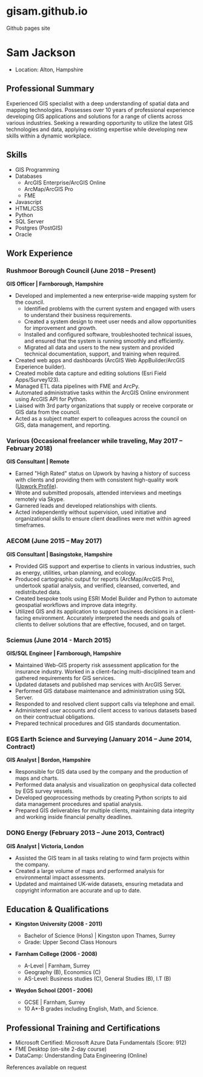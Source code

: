 # gisam.github.io
Github pages site

# Sam Jackson
- Location: Alton, Hampshire

## Professional Summary
Experienced GIS specialist with a deep understanding of spatial data and mapping technologies. Possesses over 10 years of professional experience developing GIS applications and solutions for a range of clients across various industries. Seeking a rewarding opportunity to utilize the latest GIS technologies and data, applying existing expertise while developing new skills within a dynamic workplace.

## Skills
- GIS Programming
- Databases
  - ArcGIS Enterprise/ArcGIS Online
  - ArcMap/ArcGIS Pro
  - FME
- Javascript
- HTML/CSS
- Python
- SQL Server
- Postgres (PostGIS)
- Oracle

## Work Experience

### Rushmoor Borough Council (June 2018 – Present)
**GIS Officer | Farnborough, Hampshire**
- Developed and implemented a new enterprise-wide mapping system for the council.
  - Identified problems with the current system and engaged with users to understand their business requirements.
  - Created a system design to meet user needs and allow opportunities for improvement and growth.
  - Installed and configured software, troubleshooted technical issues, and ensured that the system is running smoothly and efficiently.
  - Migrated all data and users to the new system and provided technical documentation, support, and training when required.
- Created web apps and dashboards (ArcGIS Web AppBuilder/ArcGIS Experience builder).
- Created mobile data capture and editing solutions (Esri Field Apps/Survey123).
- Managed ETL data pipelines with FME and ArcPy.
- Automated administrative tasks within the ArcGIS Online environment using ArcGIS API for Python.
- Liaised with 3rd party organizations that supply or receive corporate or GIS data from the council.
- Acted as a subject matter expert to colleagues across the council on GIS, data management, and reporting.

### Various (Occasional freelancer while traveling, May 2017 – February 2018)
**GIS Consultant | Remote**
- Earned "High Rated" status on Upwork by having a history of success with clients and providing them with consistent high-quality work ([Upwork Profile](https://www.upwork.com/freelancers/~01501ca2544fc482e2)).
- Wrote and submitted proposals, attended interviews and meetings remotely via Skype.
- Garnered leads and developed relationships with clients.
- Acted independently without supervision, used initiative and organizational skills to ensure client deadlines were met within agreed timeframes.

### AECOM (June 2015 – May 2017)
**GIS Consultant | Basingstoke, Hampshire**
- Provided GIS support and expertise to clients in various industries, such as energy, utilities, urban planning, and ecology.
- Produced cartographic output for reports (ArcMap/ArcGIS Pro), undertook spatial analysis, and verified, cleansed, converted, and redistributed data.
- Created bespoke tools using ESRI Model Builder and Python to automate geospatial workflows and improve data integrity.
- Utilized GIS and its application to support business decisions in a client-facing environment. Accurately interpreted the needs and goals of clients to deliver solutions that are effective, focused, and on target.

### Sciemus (June 2014 - March 2015)
**GIS/SQL Engineer | Farnborough, Hampshire**
- Maintained Web-GIS property risk assessment application for the insurance industry. Worked in a client-facing multi-disciplined team and gathered requirements for GIS services.
- Updated datasets and published map services with ArcGIS Server.
- Performed GIS database maintenance and administration using SQL Server.
- Responded to and resolved client support calls via telephone and email.
- Administered user accounts and client access to various datasets based on their contractual obligations.
- Prepared technical procedures and GIS standards documentation.

### EGS Earth Science and Surveying (January 2014 – June 2014, Contract)
**GIS Analyst | Bordon, Hampshire**
- Responsible for GIS data used by the company and the production of maps and charts.
- Performed data analysis and visualization on geophysical data collected by EGS survey vessels.
- Developed geoprocessing methods by creating Python scripts to aid data management procedures and spatial analysis.
- Prepared GIS deliverables for multiple clients, maintaining data integrity and working inside financial penalty deadlines.

### DONG Energy (February 2013 – June 2013, Contract)
**GIS Analyst | Victoria, London**
- Assisted the GIS team in all tasks relating to wind farm projects within the company.
- Created a large volume of maps and performed analysis for environmental impact assessments.
- Updated and maintained UK-wide datasets, ensuring metadata and copyright information are accurate and up to date.

## Education & Qualifications
- **Kingston University (2008 - 2011)**
  - Bachelor of Science (Hons) | Kingston upon Thames, Surrey
  - Grade: Upper Second Class Honours

- **Farnham College (2006 - 2008)**
  - A-Level | Farnham, Surrey
  - Geography (B), Economics (C)
  - AS-Level: Business studies (C), General Studies (B), I.T (B)

- **Weydon School (2001 - 2006)**
  - GCSE | Farnham, Surrey
  - 10 A*-B grades including English, Math, and Science.

## Professional Training and Certifications
- Microsoft Certified: Microsoft Azure Data Fundamentals (Score: 912)
- FME Desktop (on-site 2-day course)
- DataCamp: Understanding Data Engineering (Online)

References available on request